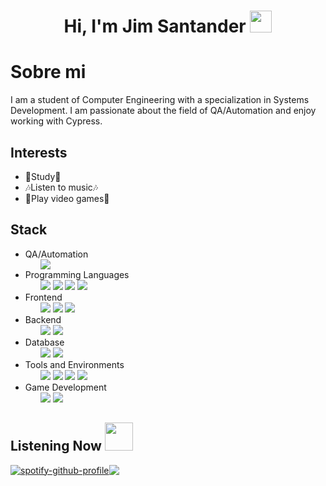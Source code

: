 <h1 align="center"><b>Hi, I'm Jim Santander </b><img src="https://media.giphy.com/media/hvRJCLFzcasrR4ia7z/giphy.gif" width="35"></h1>

<h1><b>Sobre mi </b></h1>
<p>I am a student of Computer Engineering with a specialization in Systems Development. I am passionate about the field of QA/Automation and enjoy working with Cypress.</p>

<h2>Interests</h2>
<ul>
  <li>📓Study📓</li>
  <li>🎶Listen to music🎶</li>
  <li>👾Play video games👾</li>
</ul>

<h2>Stack</h2>
<ul>
  <li>QA/Automation
    <ul>
        <img src="https://img.shields.io/badge/Cypress-004080?style=for-the-badge&logo=cypress&logoColor=ffdd54">
    </ul>
  </li>
  <li>Programming Languages
    <ul>
        <img src="https://img.shields.io/badge/JavaScript-F7DF1E?style=for-the-badge&logo=javascript&logoColor=black">
        <img src="https://img.shields.io/badge/C%23-239120?style=for-the-badge&logo=csharp&logoColor=white">
        <img src="https://img.shields.io/badge/Python-3776AB?style=for-the-badge&logo=python&logoColor=white">
        <img src="https://img.shields.io/badge/GDScript-478CBF?style=for-the-badge&logo=godot-engine&logoColor=white">
    </ul>
  </li>
  <li>Frontend
    <ul>
        <img src="https://img.shields.io/badge/HTML-E34F26?style=for-the-badge&logo=html5&logoColor=white">
        <img src="https://img.shields.io/badge/CSS-1572B6?style=for-the-badge&logo=css3&logoColor=white">
        <img src="https://img.shields.io/badge/React-61DAFB?style=for-the-badge&logo=react&logoColor=black">
    </ul>
  </li>
  <li>Backend			
    <ul>
        <img src="https://img.shields.io/badge/Node.js-339933?style=for-the-badge&logo=node.js&logoColor=white">
        <img src="https://img.shields.io/badge/Express-000000?style=for-the-badge&logo=express&logoColor=white">
    </ul>
  </li>
  <li>Database
    <ul>
        <img src="https://img.shields.io/badge/SQLServer-CC2927?style=for-the-badge&logo=microsoft-sql-server&logoColor=white">
        <img src="https://img.shields.io/badge/PostgreSQL-336791?style=for-the-badge&logo=postgresql&logoColor=white">
    </ul>
  </li>
  <li>Tools and Environments
    <ul>
        <img src="https://img.shields.io/badge/Linux-FCC624?style=for-the-badge&logo=linux&logoColor=black">
        <img src="https://img.shields.io/badge/Windows-0078D6?style=for-the-badge&logo=windows&logoColor=white">
        <img src="https://img.shields.io/badge/Notion-000000?style=for-the-badge&logo=notion&logoColor=white">
        <img src="https://img.shields.io/badge/Obsidian-483699?style=for-the-badge&logo=obsidian&logoColor=white">
    </ul>
  </li>
  <li>Game Development
    <ul>
        <img src="https://img.shields.io/badge/Unity-000000?style=for-the-badge&logo=unity&logoColor=white">
        <img src="https://img.shields.io/badge/Godot-478CBF?style=for-the-badge&logo=godot-engine&logoColor=white">
    </ul>
  </li>
</ul>
<h2>Listening Now  <img src="https://media.giphy.com/media/3ohhwuiYAq2pNT4e5y/giphy.gif?cid=ecf05e478gu6ixy357jdzipofxs51173evnbaluv66a2hpao&ep=v1_stickers_search&rid=giphy.gif&ct=s" width="45"></h2> 

<div style="display: flex; align-items: center;">
  <a href="https://spotify-github-profile.kittinanx.com/api/view?uid=jim.wolft&redirect=true">
    <img src="https://spotify-github-profile.kittinanx.com/api/view?uid=jim.wolft&cover_image=true&theme=compact&show_offline=true&background_color=121212&interchange=true" alt="spotify-github-profile">
  </a>
    <img src="https://i.giphy.com/OP4C9oeeSVIrwgFNAk.webp" >
</div>





